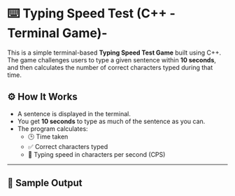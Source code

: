 # ⌨️ Typing Speed Test (C++ - Terminal Game)-

This is a simple terminal-based **Typing Speed Test Game** built using C++. The game challenges users to type a given sentence within **10 seconds**, and then calculates the number of correct characters typed during that time.


## ⚙️ How It Works

- A sentence is displayed in the terminal.
- You get **10 seconds** to type as much of the sentence as you can.
- The program calculates:
  - 🕒 Time taken
  - ✅ Correct characters typed
  - 🔢 Typing speed in characters per second (CPS)

---

## 🧪 Sample Output


